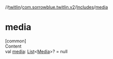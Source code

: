 //[twitlin](../../index.md)/[com.sorrowblue.twitlin.v2](../index.md)/[Includes](index.md)/[media](media.md)



# media  
[common]  
Content  
val [media](media.md): [List](https://kotlinlang.org/api/latest/jvm/stdlib/kotlin.collections/-list/index.html)<[Media](../../com.sorrowblue.twitlin.v2.objects/-media/index.md)>? = null  



